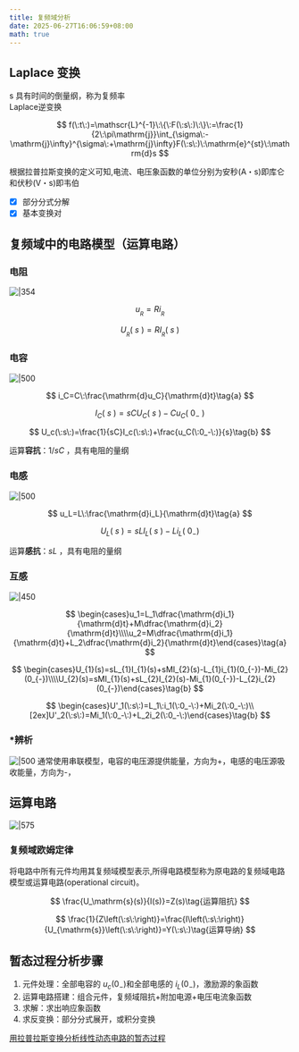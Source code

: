 ```yaml
---
title: 复频域分析
date: 2025-06-27T16:06:59+08:00
math: true
---
```


## Laplace 变换

s 具有时间的倒量纲，称为复频率  
Laplace逆变换  

$$
 f(\:t\:)=\mathscr{L}^{-1}\:\{\:F(\:s\:)\:\}\:=\frac{1}{2\:\pi\mathrm{j}}\int_{\sigma\:-\mathrm{j}\infty}^{\sigma\:+\mathrm{j}\infty}F(\:s\:)\:\mathrm{e}^{st}\:\mathrm{d}s
$$

根据拉普拉斯变换的定义可知,电流、电压象函数的单位分别为安秒(A・s)即库仑和伏秒(V・s)即韦伯
- [x] 部分分式分解
- [x] 基本变换对

## 复频域中的电路模型（运算电路）  

### 电阻  

![|354](https://huarenjianimg.oss-cn-nanjing.aliyuncs.com/image/20250627202738681.png)

$$
 u_{_R}=Ri_{_R} \tag{a}
$$

$$
 U_{_R}(\:s\:)=RI_{_R}(\:s\:)\tag{b}
$$

### 电容  

![|500](https://huarenjianimg.oss-cn-nanjing.aliyuncs.com/image/20250627203101621.png)

$$
 i_C=C\:\frac{\mathrm{d}u_C}{\mathrm{d}t}\tag{a}
$$

$$
 I_C(\:s\:)=sCU_C(\:s\:)-Cu_C(\:0_-\:)\tag{c}
$$

$$
 U_c(\:s\:)=\frac{1}{sC}I_c(\:s\:)+\frac{u_C(\:0_-\:)}{s}\tag{b}
$$

运算**容抗**：$1/sC$ ，具有电阻的量纲

### 电感  

![|500](https://huarenjianimg.oss-cn-nanjing.aliyuncs.com/image/20250627210532194.png)

$$
 u_L=L\:\frac{\mathrm{d}i_L}{\mathrm{d}t}\tag{a}
$$

$$
 U_{L}(\:s\:)=sLI_{L}(\:s\:)-Li_{L}(\:0_{-})
$$

运算**感抗**：$sL$ ，具有电阻的量纲  

### 互感  

![|450](https://huarenjianimg.oss-cn-nanjing.aliyuncs.com/image/20250627212519927.png)

$$
 \begin{cases}u_1=L_1\dfrac{\mathrm{d}i_1}{\mathrm{d}t}+M\dfrac{\mathrm{d}i_2}{\mathrm{d}t}\\\\u_2=M\dfrac{\mathrm{d}i_1}{\mathrm{d}t}+L_2\dfrac{\mathrm{d}i_2}{\mathrm{d}t}\end{cases}\tag{a}
$$

$$
 \begin{cases}U_{1}(s)=sL_{1}I_{1}(s)+sMI_{2}(s)-L_{1}i_{1}(0_{-})-Mi_{2}(0_{-})\\\\U_{2}(s)=sMI_{1}(s)+sL_{2}I_{2}(s)-Mi_{1}(0_{-})-L_{2}i_{2}(0_{-})\end{cases}\tag{b}
$$

$$
\begin{cases}U'_1(\:s\:)=L_1\:i_1(\:0_-\:)+Mi_2(\:0_-\:)\\[2ex]U'_2(\:s\:)=Mi_1(\:0_-\:)+L_2i_2(\:0_-\:)\end{cases}\tag{b}
$$

### \*辨析  

![|500](https://huarenjianimg.oss-cn-nanjing.aliyuncs.com/image/20250628152135572.png)
通常使用串联模型，电容的电压源提供能量，方向为+，电感的电压源吸收能量，方向为-，

## 运算电路  

![|575](https://huarenjianimg.oss-cn-nanjing.aliyuncs.com/image/20250628152730718.png)  

### 复频域欧姆定律

将电路中所有元件均用其复频域模型表示,所得电路模型称为原电路的复频域电路模型或运算电路(operational circuit)。  

$$
 \frac{U_\mathrm{s}(s)}{I(s)}=Z(s)\tag{运算阻抗}
$$

$$
 \frac{1}{Z\left(\:s\:\right)}=\frac{I\left(\:s\:\right)}{U_{\mathrm{s}}\left(\:s\:\right)}=Y(\:s\:)\tag{运算导纳}
$$

## 暂态过程分析步骤  

1. 元件处理：$\text{全部电容的 }u_c(0_-)\text{和全部电感的 }i_L(0_-)$，激励源的象函数
2. 运算电路搭建：组合元件，复频域阻抗+附加电源+电压电流象函数
3. 求解：求出响应象函数
4. 求反变换：部分分式展开，或积分变换

[用拉普拉斯变换分析线性动态电路的暂态过程](例题集/用拉普拉斯变换分析线性动态电路的暂态过程.md)  
